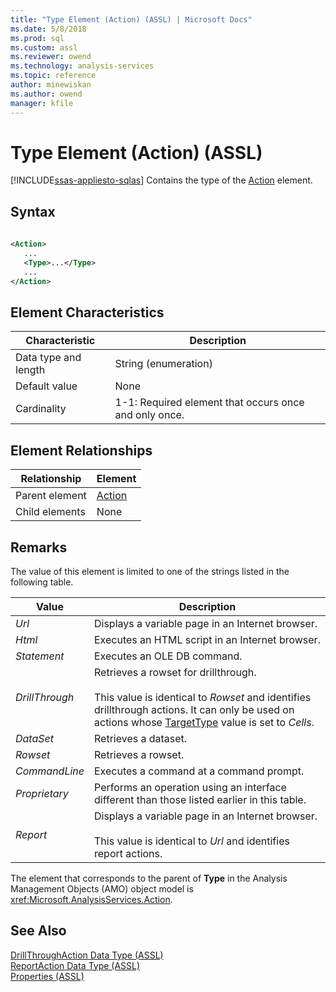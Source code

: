 ```yaml
---
title: "Type Element (Action) (ASSL) | Microsoft Docs"
ms.date: 5/8/2018
ms.prod: sql
ms.custom: assl
ms.reviewer: owend
ms.technology: analysis-services
ms.topic: reference
author: minewiskan
ms.author: owend
manager: kfile
---
```

# Type Element (Action) (ASSL)
[!INCLUDE[ssas-appliesto-sqlas](../../../includes/ssas-appliesto-sqlas.md)]
  Contains the type of the [Action](../../../analysis-services/scripting/objects/action-element-assl.md) element.  
  
## Syntax  
  
```xml  
  
<Action>  
   ...  
   <Type>...</Type>  
   ...  
</Action>  
```  
  
## Element Characteristics  
  
|Characteristic|Description|  
|--------------------|-----------------|  
|Data type and length|String (enumeration)|  
|Default value|None|  
|Cardinality|1-1: Required element that occurs once and only once.|  
  
## Element Relationships  
  
|Relationship|Element|  
|------------------|-------------|  
|Parent element|[Action](../../../analysis-services/scripting/objects/action-element-assl.md)|  
|Child elements|None|  
  
## Remarks  
 The value of this element is limited to one of the strings listed in the following table.  
  
|Value|Description|  
|-----------|-----------------|  
|*Url*|Displays a variable page in an Internet browser.|  
|*Html*|Executes an HTML script in an Internet browser.|  
|*Statement*|Executes an OLE DB command.|  
|*DrillThrough*|Retrieves a rowset for drillthrough.<br /><br /> This value is identical to *Rowset* and identifies drillthrough actions. It can only be used on actions whose [TargetType](../../../analysis-services/scripting/properties/targettype-element-assl.md) value is set to *Cells*.|  
|*DataSet*|Retrieves a dataset.|  
|*Rowset*|Retrieves a rowset.|  
|*CommandLine*|Executes a command at a command prompt.|  
|*Proprietary*|Performs an operation using an interface different than those listed earlier in this table.|  
|*Report*|Displays a variable page in an Internet browser.<br /><br /> This value is identical to *Url* and identifies report actions.|  
  
 The element that corresponds to the parent of **Type** in the Analysis Management Objects (AMO) object model is <xref:Microsoft.AnalysisServices.Action>.  
  
## See Also  
 [DrillThroughAction Data Type &#40;ASSL&#41;](../../../analysis-services/scripting/data-type/drillthroughaction-data-type-assl.md)   
 [ReportAction Data Type &#40;ASSL&#41;](../../../analysis-services/scripting/data-type/reportaction-data-type-assl.md)   
 [Properties &#40;ASSL&#41;](../../../analysis-services/scripting/properties/properties-assl.md)  
  
  
